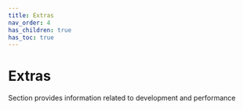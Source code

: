 ```yaml
---
title: Extras
nav_order: 4
has_children: true 
has_toc: true
---
```

# Extras

Section provides information related to development and performance
